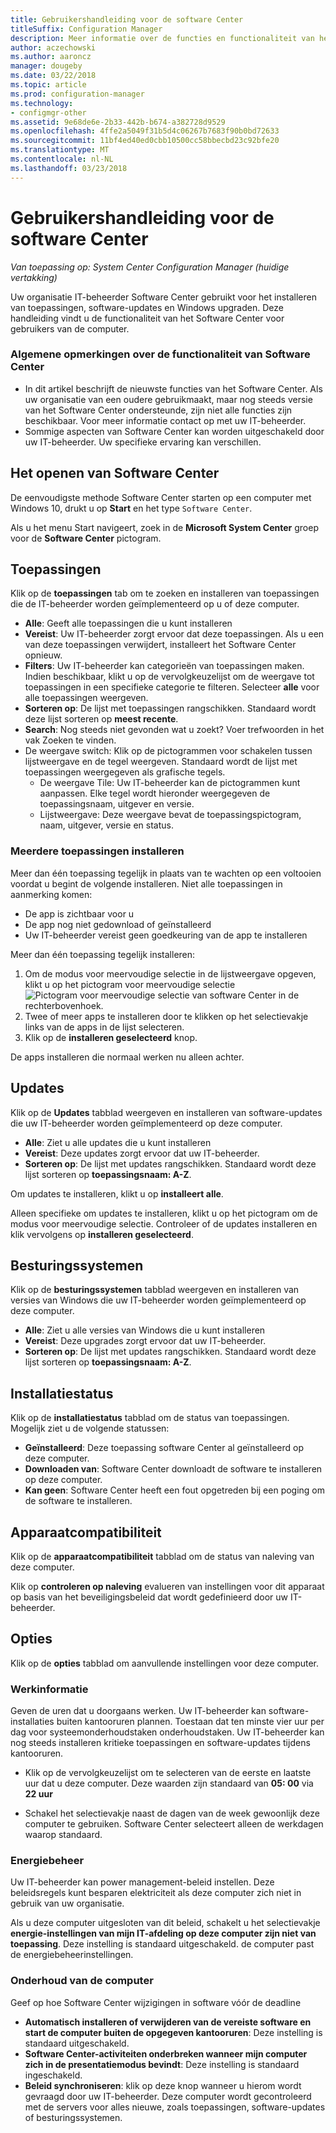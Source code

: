 ```yaml
---
title: Gebruikershandleiding voor de software Center
titleSuffix: Configuration Manager
description: Meer informatie over de functies en functionaliteit van het Software Center
author: aczechowski
ms.author: aaroncz
manager: dougeby
ms.date: 03/22/2018
ms.topic: article
ms.prod: configuration-manager
ms.technology:
- configmgr-other
ms.assetid: 9e68de6e-2b33-442b-b674-a382728d9529
ms.openlocfilehash: 4ffe2a5049f31b5d4c06267b7683f90b0bd72633
ms.sourcegitcommit: 11bf4ed40ed0cbb10500cc58bbecbd23c92bfe20
ms.translationtype: MT
ms.contentlocale: nl-NL
ms.lasthandoff: 03/23/2018
---
```

# <a name="software-center-user-guide"></a>Gebruikershandleiding voor de software Center

*Van toepassing op: System Center Configuration Manager (huidige vertakking)*

Uw organisatie IT-beheerder Software Center gebruikt voor het installeren van toepassingen, software-updates en Windows upgraden. Deze handleiding vindt u de functionaliteit van het Software Center voor gebruikers van de computer.

### <a name="general-notes-about-software-center-functionality"></a>Algemene opmerkingen over de functionaliteit van Software Center
- In dit artikel beschrijft de nieuwste functies van het Software Center. Als uw organisatie van een oudere gebruikmaakt, maar nog steeds versie van het Software Center ondersteunde, zijn niet alle functies zijn beschikbaar. Voor meer informatie contact op met uw IT-beheerder.
- Sommige aspecten van Software Center kan worden uitgeschakeld door uw IT-beheerder. Uw specifieke ervaring kan verschillen.
<!-- - Your IT admin may change the color of Software Center, and add your organization's logo. The images in this article show the default experience. -->



## <a name="how-to-open-software-center"></a>Het openen van Software Center

De eenvoudigste methode Software Center starten op een computer met Windows 10, drukt u op **Start** en het type `Software Center`. 

Als u het menu Start navigeert, zoek in de **Microsoft System Center** groep voor de **Software Center** pictogram.



## <a name="applications"></a>Toepassingen

Klik op de **toepassingen** tab om te zoeken en installeren van toepassingen die de IT-beheerder worden geïmplementeerd op u of deze computer.
- **Alle**: Geeft alle toepassingen die u kunt installeren
- **Vereist**: Uw IT-beheerder zorgt ervoor dat deze toepassingen. Als u een van deze toepassingen verwijdert, installeert het Software Center opnieuw.
- **Filters**: Uw IT-beheerder kan categorieën van toepassingen maken. Indien beschikbaar, klikt u op de vervolgkeuzelijst om de weergave tot toepassingen in een specifieke categorie te filteren. Selecteer **alle** voor alle toepassingen weergeven.
- **Sorteren op**: De lijst met toepassingen rangschikken. Standaard wordt deze lijst sorteren op **meest recente**.
- **Search**: Nog steeds niet gevonden wat u zoekt? Voer trefwoorden in het vak Zoeken te vinden.
-  De weergave switch: Klik op de pictogrammen voor schakelen tussen lijstweergave en de tegel weergeven. Standaard wordt de lijst met toepassingen weergegeven als grafische tegels. 
    - De weergave Tile: Uw IT-beheerder kan de pictogrammen kunt aanpassen. Elke tegel wordt hieronder weergegeven de toepassingsnaam, uitgever en versie. 
    - Lijstweergave: Deze weergave bevat de toepassingspictogram, naam, uitgever, versie en status. 


### <a name="install-multiple-applications"></a>Meerdere toepassingen installeren 
<!-- 1357126 -->
Meer dan één toepassing tegelijk in plaats van te wachten op een voltooien voordat u begint de volgende installeren. Niet alle toepassingen in aanmerking komen:
- De app is zichtbaar voor u
- De app nog niet gedownload of geïnstalleerd
- Uw IT-beheerder vereist geen goedkeuring van de app te installeren

Meer dan één toepassing tegelijk installeren:
 1. Om de modus voor meervoudige selectie in de lijstweergave opgeven, klikt u op het pictogram voor meervoudige selectie ![Pictogram voor meervoudige selectie van software Center](media/software-center-multi-select-apps.png) in de rechterbovenhoek.
 2. Twee of meer apps te installeren door te klikken op het selectievakje links van de apps in de lijst selecteren.
 3. Klik op de **installeren geselecteerd** knop.

De apps installeren die normaal werken nu alleen achter.




## <a name="updates"></a>Updates

Klik op de **Updates** tabblad weergeven en installeren van software-updates die uw IT-beheerder worden geïmplementeerd op deze computer.  
- **Alle**: Ziet u alle updates die u kunt installeren
- **Vereist**: Deze updates zorgt ervoor dat uw IT-beheerder.
- **Sorteren op**: De lijst met updates rangschikken. Standaard wordt deze lijst sorteren op **toepassingsnaam: A-Z**.

Om updates te installeren, klikt u op **installeert alle**.

Alleen specifieke om updates te installeren, klikt u op het pictogram om de modus voor meervoudige selectie. Controleer of de updates installeren en klik vervolgens op **installeren geselecteerd**.



## <a name="operating-systems"></a>Besturingssystemen

Klik op de **besturingssystemen** tabblad weergeven en installeren van versies van Windows die uw IT-beheerder worden geïmplementeerd op deze computer.  
- **Alle**: Ziet u alle versies van Windows die u kunt installeren
- **Vereist**: Deze upgrades zorgt ervoor dat uw IT-beheerder.
- **Sorteren op**: De lijst met updates rangschikken. Standaard wordt deze lijst sorteren op **toepassingsnaam: A-Z**.



## <a name="installation-status"></a>Installatiestatus

Klik op de **installatiestatus** tabblad om de status van toepassingen. Mogelijk ziet u de volgende statussen:
- **Geïnstalleerd**: Deze toepassing software Center al geïnstalleerd op deze computer.
- **Downloaden van**: Software Center downloadt de software te installeren op deze computer.
- **Kan geen**: Software Center heeft een fout opgetreden bij een poging om de software te installeren.



## <a name="device-compliance"></a>Apparaatcompatibiliteit

Klik op de **apparaatcompatibiliteit** tabblad om de status van naleving van deze computer.

Klik op **controleren op naleving** evalueren van instellingen voor dit apparaat op basis van het beveiligingsbeleid dat wordt gedefinieerd door uw IT-beheerder.



## <a name="options"></a>Opties

Klik op de **opties** tabblad om aanvullende instellingen voor deze computer.

### <a name="work-information"></a>Werkinformatie

Geven de uren dat u doorgaans werken. Uw IT-beheerder kan software-installaties buiten kantooruren plannen. Toestaan dat ten minste vier uur per dag voor systeemonderhoudstaken onderhoudstaken. Uw IT-beheerder kan nog steeds installeren kritieke toepassingen en software-updates tijdens kantooruren.

- Klik op de vervolgkeuzelijst om te selecteren van de eerste en laatste uur dat u deze computer. Deze waarden zijn standaard van **05: 00** via **22 uur**

- Schakel het selectievakje naast de dagen van de week gewoonlijk deze computer te gebruiken. Software Center selecteert alleen de werkdagen waarop standaard.  


### <a name="power-management"></a>Energiebeheer

Uw IT-beheerder kan power management-beleid instellen. Deze beleidsregels kunt besparen elektriciteit als deze computer zich niet in gebruik van uw organisatie. 

Als u deze computer uitgesloten van dit beleid, schakelt u het selectievakje **energie-instellingen van mijn IT-afdeling op deze computer zijn niet van toepassing**. Deze instelling is standaard uitgeschakeld. de computer past de energiebeheerinstellingen. 


### <a name="computer-maintenance"></a>Onderhoud van de computer

Geef op hoe Software Center wijzigingen in software vóór de deadline
- **Automatisch installeren of verwijderen van de vereiste software en start de computer buiten de opgegeven kantooruren**: Deze instelling is standaard uitgeschakeld.
- **Software Center-activiteiten onderbreken wanneer mijn computer zich in de presentatiemodus bevindt**: Deze instelling is standaard ingeschakeld.
- **Beleid synchroniseren**: klik op deze knop wanneer u hierom wordt gevraagd door uw IT-beheerder. Deze computer wordt gecontroleerd met de servers voor alles nieuwe, zoals toepassingen, software-updates of besturingssystemen.

